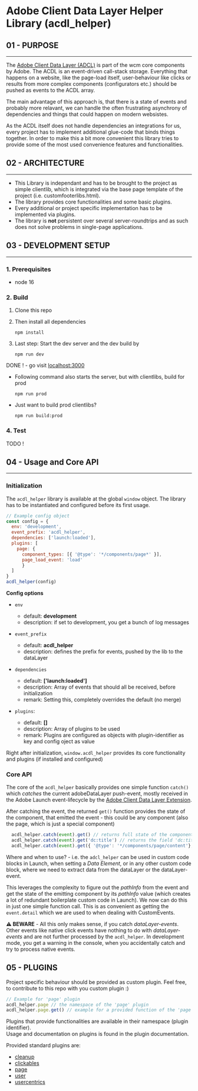 # Adobe Client Data Layer Helper Library (acdl_helper)
 
## 01 - PURPOSE
___
The [Adobe Client Data Layer (ADCL)](https://github.com/adobe/adobe-client-data-layer) is part of the wcm core components by Adobe.
The ACDL is an event-driven call-stack storage. Everything that happens on a website, like the page-load itself, user-behaviour like clicks or results from more complex components (configurators etc.) should be pushed as events to the ACDL array.


The main advantage of this approach is, that there is a state of events and probably more relavant, we can handle the often frustrating asynchrony of dependencies and things that could happen on modern websistes.


As the ACDL itself does not handle dependencies an integrations for us, every project has to implement additional glue-code that binds things together. In order to make this a bit more convenient this library tries to provide some of the most used convenience features and functionalities.


## 02 - ARCHITECTURE
___
- This Library is independant and has to be brought to the project as simple clientlib, which is integrated via the base page template of the project (i.e. customfooterlibs.html).
- The library provides core functionalities and some basic plugins.
- Every additional or project specific implementation has to be implemented via plugins.
- The library is **not** persistent over several server-roundtrips and as such does not solve problems in single-page applications.


## 03 - DEVELOPMENT SETUP
___
### 1. Prerequisites
- node 16

### 2. Build
1. Clone this repo

2. Then install all dependencies
    ```
    npm install
    ```

3. Last step: Start the dev server and the dev build by
    ```
    npm run dev
    ```
DONE ! - go visit [localhost:3000](http://localhost:3000)

- Following command also starts the server, but with clientlibs, build for prod
  ```
  npm run prod
  ```

- Just want to build prod clientlibs?
  ```
  npm run build:prod
  ```

### 4. Test 
TODO !

## 04 - Usage and Core API
---

### Initialization
The `acdl_helper` library is available at the global ```window``` object. 
The library has to be instantiated and configured before its first usage.
```javascript
// Example config object
const config = {
  env: 'development',
  event_prefix: 'acdl_helper',
  dependencies: ['launch:loaded'],
  plugins: [
    page: {
      component_types: [{ '@type': '*/components/page*' }],
      page_load_event: 'load'
	  }
  ]
}
acdl_helper(config)
```

**Config options**
- `env`
  - default: **development**
  - description: if set to development, you get a bunch of log messages


- `event_prefix`
  - default: **acdl_helper**
  - description: defines the prefix for events, pushed by the lib to the dataLayer


- `dependencies`
  - default: **['launch:loaded']**
  - description: Array of events that should all be received, before initialization
  - remark: Setting this, completely overrides the default (no merge)


- `plugins`:
  - default: **[]**
  - description: Array of plugins to be used
  - remark: Plugins are configured as objects with plugin-identifier as key and config oject as value


Right after initialization, `window.acdl_helper` provides its core functionality and plugins (if installed and configured) 

### Core API
The core of the `acdl_helper` basically provides one simple function `catch()` which *catches* the current adobeDataLayer push-event, mostly received in the Adobe Launch event-lifecycle by the [Adobe Client Data Layer Extension](https://exchange.adobe.com/apps/ec/104231).

After catching the event, the returned `get()` function provides the state of the component, that emitted the event - this could be any component (also the page, which is just a special component)

```javascript
  acdl_helper.catch(event).get() // returns full state of the component
  acdl_helper.catch(event).get('dc:title') // returns the field 'dc:title' from emitting component
  acdl_helper.catch(event).get({ '@type': '*/components/page/content'}, 'dc:title') // only gets the 'dc:title' if the test-object provided as first argument is fullfilled
```
Where and when to use? - i.e. the `adcl_helper` can be used in custom code blocks in Launch, when setting a *Data Element*, or in any other custom code block, where we need to extract data from the dataLayer or the dataLayer-event.

This leverages the complexity to figure out the *pathInfo* from the event and get the state of the emitting component by its *pathInfo* value (which creates a lot of redundant boilerplate custom code in Launch). We now can do this in just one simple function call. This is as convenient as getting the `event.detail` which we are used to when dealing with CustomEvents.

**⚠️ BEWARE** - All this only makes sense, if you catch *dataLayer-events*. Other events like native click events have nothing to do with *dataLayer-events* and are not further processed by the `acdl_helper`. In development mode, you get a warning in the console, when you accidentally catch and try to process native events.

## 05 - PLUGINS
Project specific behaviour should be provided as custom plugin.
Feel free, to contribute to this repo with you custom plugin :)

  ```javascript
  // Example for 'page' plugin
  acdl_helper.page // the namespace of the 'page' plugin
  acdl_helper.page.get() // example for a provided function of the 'page' plugin
  ```
Plugins that provide functionalities are available in their namespace (plugin identifier).  
Usage and documentation on plugins is found in the plugin documentation.

Provided standard plugins are: 

- [cleanup](/src/plugins/cleanup/README.md)
- [clickables](/src/plugins/clickables/README.md)
- [page](/src/plugins/page/README.md)
- [user](/src/plugins/user/README.md)
- [usercentrics](/src/plugins/usercentrics/README.md)
